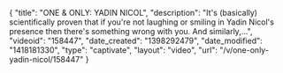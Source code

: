 {
    "title": "ONE & ONLY: YADIN NICOL",
    "description": "It's (basically) scientifically proven that if you're not laughing or smiling in Yadin Nicol's presence then there's something wrong with you. And similarly,...",
    "videoid": "158447",
    "date_created": "1398292479",
    "date_modified": "1418181330",
    "type": "captivate",
    "layout": "video",
    "url": "\/v\/one-only-yadin-nicol\/158447"
}